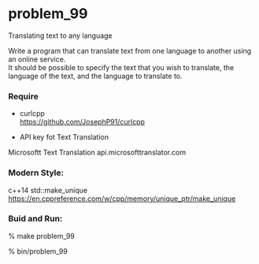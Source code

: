 problem_99
===============

Translating text to any language  

Write a program that can translate text from one language to another using an online service.   
It should be possible to specify the text that you wish to translate, the language of the text, and the language to translate to.


### Require
- curlcpp  
 https://github.com/JosephP91/curlcpp

- API key fot Text Translation

Microsoftt Text Translation
api.microsofttranslator.com


### Modern Style:  
c++14 std::make_unique
https://en.cppreference.com/w/cpp/memory/unique_ptr/make_unique


### Buid and Run: 
% make problem_99

% bin/problem_99  


